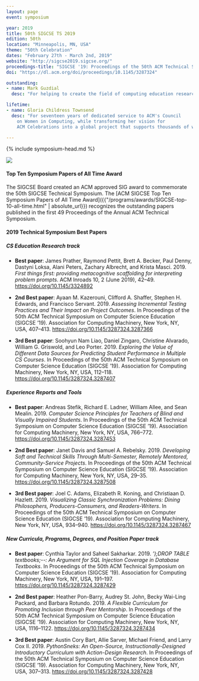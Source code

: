 ```yaml
---
layout: page
event: symposium

year: 2019
title: 50th SIGCSE TS 2019
edition: 50th
location: "Minneapolis, MN, USA"
theme: "50th Celebration"
dates: "February 27th - March 2nd, 2019"
website: "http://sigcse2019.sigcse.org/"
proceedings-title: "SIGCSE '19: Proceedings of the 50th ACM Technical Symposium on Computer Science Education"
doi: "https://dl.acm.org/doi/proceedings/10.1145/3287324"

outstanding:
- name: Mark Guzdial
  desc: "For helping to create the field of computing education research, designing and evaluating innovative curricula and pedagogical methods, mentoring the field, and promoting computing as a literacy for all."

lifetime:
- name: Gloria Childress Townsend
  desc: "For seventeen years of dedicated service to ACM's Council 
    on Women in Computing, while transforming her vision for 
    ACM Celebrations into a global project that supports thousands of women around the world."

---
```


{% include symposium-head.md %}

<img src="images/covers/SIGCSE19.jpg">

#### Top Ten Symposium Papers of All Time Award

The SIGCSE Board created an ACM approved SIG award to commemorate the 50th SIGCSE Technical Symposium. The [ACM SIGCSE Top Ten Symposium Papers of All Time Award]({{"/programs/awards/SIGCSE-top-10-all-time.html" | absolute_url}}) recognizes the outstanding papers published in the first 49 Proceedings of the Annual ACM Technical Symposium.


#### 2019 Technical Symposium Best Papers

##### CS Education Research track

* <strong>Best paper</strong>: James Prather, Raymond Pettit, Brett A. Becker, Paul Denny, Dastyni Loksa, Alani Peters, Zachary Albrecht, and Krista Masci. 2019. <i>First things first: providing metacognitive scaffolding for interpreting problem prompts</i>. ACM Inroads 10, 2 (June 2019), 42–49. <https://doi.org/10.1145/3324892>

* <strong>2nd Best paper</strong>: Ayaan M. Kazerouni, Clifford A. Shaffer, Stephen H. Edwards, and Francisco Servant. 2019. <i>Assessing Incremental Testing Practices and Their Impact on Project Outcomes</i>. In Proceedings of the 50th ACM Technical Symposium on Computer Science Education (SIGCSE ’19). Association for Computing Machinery, New York, NY, USA, 407–413. <https://doi.org/10.1145/3287324.3287366>

* <strong>3rd Best paper</strong>: Soohyun Nam Liao, Daniel Zingaro, Christine Alvarado, William G. Griswold, and Leo Porter. 2019. <i>Exploring the Value of Different Data Sources for Predicting Student Performance in Multiple CS Courses</i>. In Proceedings of the 50th ACM Technical Symposium on Computer Science Education (SIGCSE ’19). Association for Computing Machinery, New York, NY, USA, 112–118. <https://doi.org/10.1145/3287324.3287407>

  
##### Experience Reports and Tools


* <strong>Best paper</strong>: Andreas Stefik, Richard E. Ladner, William Allee, and Sean Mealin. 2019. <i>Computer Science Principles for Teachers of Blind and Visually Impaired Students</i>. In Proceedings of the 50th ACM Technical Symposium on Computer Science Education (SIGCSE ’19). Association for Computing Machinery, New York, NY, USA, 766–772. <https://doi.org/10.1145/3287324.3287453>

* <strong>2nd Best paper</strong>: Janet Davis and Samuel A. Rebelsky. 2019. <i>Developing Soft and Technical Skills Through Multi-Semester, Remotely Mentored, Community-Service Projects</i>. In Proceedings of the 50th ACM Technical Symposium on Computer Science Education (SIGCSE ’19). Association for Computing Machinery, New York, NY, USA, 29–35. <https://doi.org/10.1145/3287324.3287508>

* <strong>3rd Best paper</strong>: Joel C. Adams, Elizabeth R. Koning, and Christiaan D. Hazlett. 2019. <i>Visualizing Classic Synchronization Problems: Dining Philosophers, Producers-Consumers, and Readers-Writers</i>. In Proceedings of the 50th ACM Technical Symposium on Computer Science Education (SIGCSE ’19). Association for Computing Machinery, New York, NY, USA, 934–940. <https://doi.org/10.1145/3287324.3287467>

  

##### New Curricula, Programs, Degrees, and Position Paper track

* <strong>Best paper</strong>: Cynthia Taylor and Saheel Sakharkar. 2019. <i>’);DROP TABLE textbooks;--: An Argument for SQL Injection Coverage in Database Textbooks</i>. In Proceedings of the 50th ACM Technical Symposium on Computer Science Education (SIGCSE ’19). Association for Computing Machinery, New York, NY, USA, 191–197. <https://doi.org/10.1145/3287324.3287429>

* <strong>2nd Best paper</strong>: Heather Pon-Barry, Audrey St. John, Becky Wai-Ling Packard, and Barbara Rotundo. 2019. <i>A Flexible Curriculum for Promoting Inclusion through Peer Mentorship</i>. In Proceedings of the 50th ACM Technical Symposium on Computer Science Education (SIGCSE ’19). Association for Computing Machinery, New York, NY, USA, 1116–1122. <https://doi.org/10.1145/3287324.3287434>

* <strong>3rd Best paper</strong>: Austin Cory Bart, Allie Sarver, Michael Friend, and Larry Cox II. 2019. <i>PythonSneks: An Open-Source, Instructionally-Designed Introductory Curriculum with Action-Design Research</i>. In Proceedings of the 50th ACM Technical Symposium on Computer Science Education (SIGCSE ’19). Association for Computing Machinery, New York, NY, USA, 307–313. <https://doi.org/10.1145/3287324.3287428>

  

